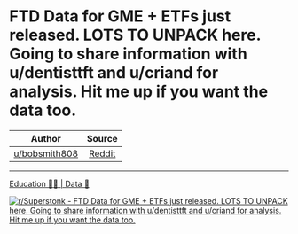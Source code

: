 FTD Data for GME + ETFs just released. LOTS TO UNPACK here. Going to share information with u/dentisttft and u/criand for analysis. Hit me up if you want the data too.
=======================================================================================================================================================================

| Author       | Source       | 
| :-------------: |:-------------:|
|  [u/bobsmith808](https://www.reddit.com/user/bobsmith808/) | [Reddit](https://www.reddit.com/r/Superstonk/comments/obd2zp/ftd_data_for_gme_etfs_just_released_lots_to/) | 

---

[Education 👨‍🏫 | Data 🔢](https://www.reddit.com/r/Superstonk/search?q=flair_name%3A%22Education%20%F0%9F%91%A8%E2%80%8D%F0%9F%8F%AB%20%7C%20Data%20%F0%9F%94%A2%22&restrict_sr=1)

[![r/Superstonk - FTD Data for GME + ETFs just released. LOTS TO UNPACK here. Going to share information with u/dentisttft and u/criand for analysis. Hit me up if you want the data too.](https://i.redd.it/5p25zljiri871.png)](https://i.redd.it/5p25zljiri871.png)
